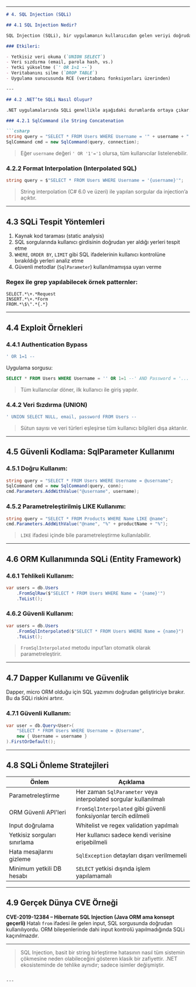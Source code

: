 
---

````markdown
# 4. SQL Injection (SQLi)

## 4.1 SQL Injection Nedir?

SQL Injection (SQLi), bir uygulamanın kullanıcıdan gelen veriyi doğrudan SQL sorgularında kullanması ve bu verinin uygun şekilde filtrelenmemesi durumunda oluşan bir güvenlik açığıdır. Saldırgan, sorguya kendi SQL komutlarını enjekte ederek veritabanına doğrudan müdahale edebilir.

### Etkileri:

- Yetkisiz veri okuma (`UNION SELECT`)
- Veri sızdırma (email, parola hash, vs.)
- Yetki yükseltme (`' OR 1=1 --`)
- Veritabanını silme (`DROP TABLE`)
- Uygulama sunucusunda RCE (veritabanı fonksiyonları üzerinden)

---

## 4.2 .NET’te SQLi Nasıl Oluşur?

.NET uygulamalarında SQLi genellikle aşağıdaki durumlarda ortaya çıkar:

### 4.2.1 SqlCommand ile String Concatenation

```csharp
string query = "SELECT * FROM Users WHERE Username = '" + username + "'";
SqlCommand cmd = new SqlCommand(query, connection);
````

> Eğer `username` değeri `' OR '1'='1` olursa, tüm kullanıcılar listelenebilir.

### 4.2.2 Format Interpolation (Interpolated SQL)

```csharp
string query = $"SELECT * FROM Users WHERE Username = '{username}'";
```

> String interpolation (C# 6.0 ve üzeri) ile yapılan sorgular da injection’a açıktır.

---

## 4.3 SQLi Tespit Yöntemleri

1. Kaynak kod taraması (static analysis)
2. SQL sorgularında kullanıcı girdisinin doğrudan yer aldığı yerleri tespit etme
3. `WHERE`, `ORDER BY`, `LIMIT` gibi SQL ifadelerinin kullanıcı kontrolüne bırakıldığı yerleri analiz etme
4. Güvenli metodlar (`SqlParameter`) kullanılmamışsa uyarı verme

### Regex ile grep yapılabilecek örnek patternler:

```
SELECT.*\+.*Request
INSERT.*\+.*Form
FROM.*\$\".*{.*}
```

---

## 4.4 Exploit Örnekleri

### 4.4.1 Authentication Bypass

```sql
' OR 1=1 --
```

Uygulama sorgusu:

```sql
SELECT * FROM Users WHERE Username = '' OR 1=1 --' AND Password = '...'
```

> Tüm kullanıcılar döner, ilk kullanıcı ile giriş yapılır.

### 4.4.2 Veri Sızdırma (UNION)

```sql
' UNION SELECT NULL, email, password FROM Users --
```

> Sütun sayısı ve veri türleri eşleşirse tüm kullanıcı bilgileri dışa aktarılır.

---

## 4.5 Güvenli Kodlama: SqlParameter Kullanımı

### 4.5.1 Doğru Kullanım:

```csharp
string query = "SELECT * FROM Users WHERE Username = @username";
SqlCommand cmd = new SqlCommand(query, conn);
cmd.Parameters.AddWithValue("@username", username);
```

### 4.5.2 Parametreleştirilmiş LIKE Kullanımı:

```csharp
string query = "SELECT * FROM Products WHERE Name LIKE @name";
cmd.Parameters.AddWithValue("@name", "%" + productName + "%");
```

> `LIKE` ifadesi içinde bile parametreleştirme kullanılabilir.

---

## 4.6 ORM Kullanımında SQLi (Entity Framework)

### 4.6.1 Tehlikeli Kullanım:

```csharp
var users = db.Users
    .FromSqlRaw($"SELECT * FROM Users WHERE Name = '{name}'")
    .ToList();
```

### 4.6.2 Güvenli Kullanım:

```csharp
var users = db.Users
    .FromSqlInterpolated($"SELECT * FROM Users WHERE Name = {name}")
    .ToList();
```

> `FromSqlInterpolated` metodu input’ları otomatik olarak parametreleştirir.

---

## 4.7 Dapper Kullanımı ve Güvenlik

Dapper, micro ORM olduğu için SQL yazımını doğrudan geliştiriciye bırakır. Bu da SQLi riskini artırır.

### 4.7.1 Güvenli Kullanım:

```csharp
var user = db.Query<User>(
    "SELECT * FROM Users WHERE Username = @Username",
    new { Username = username }
).FirstOrDefault();
```

---

## 4.8 SQLi Önleme Stratejileri

| Önlem                        | Açıklama                                                         |
| ---------------------------- | ---------------------------------------------------------------- |
| Parametreleştirme            | Her zaman `SqlParameter` veya interpolated sorgular kullanılmalı |
| ORM Güvenli API'leri         | `FromSqlInterpolated` gibi güvenli fonksiyonlar tercih edilmeli  |
| Input doğrulama              | Whitelist ve regex validation yapılmalı                          |
| Yetkisiz sorguları sınırlama | Her kullanıcı sadece kendi verisine erişebilmeli                 |
| Hata mesajlarını gizleme     | `SqlException` detayları dışarı verilmemeli                      |
| Minimum yetkili DB hesabı    | `SELECT` yetkisi dışında işlem yapılamamalı                      |

---

## 4.9 Gerçek Dünya CVE Örneği

**CVE-2019-12384 – Hibernate SQL Injection (Java ORM ama konsept geçerli)**
Hatalı `from` ifadesi ile gelen input, SQL sorgusunda doğrudan kullanılıyordu. ORM bileşenlerinde dahi input kontrolü yapılmadığında SQLi kaçınılmazdır.

---

> SQL Injection, basit bir string birleştirme hatasının nasıl tüm sistemin çökmesine neden olabileceğini gösteren klasik bir zafiyettir. .NET ekosisteminde de tehlike aynıdır; sadece isimler değişmiştir.

```

---

```
